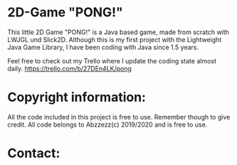 # 2D-Game "PONG!"


This little 2D Game "PONG!" is a Java based game, made from scratch with LWJGL und Slick2D.
Although this is my first project with the Lightweight Java Game Library, I have been coding with Java since 1.5 years.

Feel free to check out my Trello where I update the coding state almost daily. 
https://trello.com/b/27DEn4LK/pong


# Copyright information: 
All the code included in this project is free to use. Remember though to give credit.
All code belongs to Abzzezz(c) 2019/2020 and is free to use. 

# Contact:
